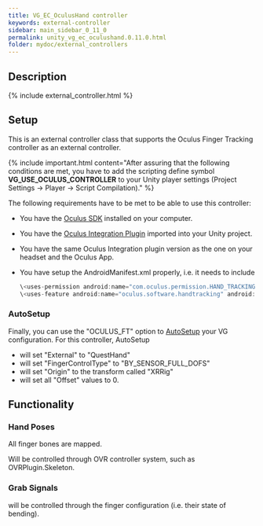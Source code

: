 ```yaml
---
title: VG_EC_OculusHand controller
keywords: external-controller
sidebar: main_sidebar_0_11_0
permalink: unity_vg_ec_oculushand.0.11.0.html
folder: mydoc/external_controllers
---
```


## Description 

{% include external_controller.html %}

## Setup 

This is an external controller class that supports the Oculus Finger Tracking controller as an external controller.

{% include important.html content="After assuring that the following conditions are met, you have to add the scripting define symbol **VG_USE_OCULUS_CONTROLLER** to your Unity player settings (Project Settings → Player → Script Compilation)." %}

The following requirements have to be met to be able to use this controller:

 * You have the [Oculus SDK](https://www.oculus.com/setup/) installed on your computer.
 * You have the [Oculus Integration Plugin](https://developer.oculus.com/downloads/package/unity-integration/) imported into your Unity project.
 * You have the same Oculus Integration plugin version as the one on your headset and the Oculus App.
 * You have setup the AndroidManifest.xml properly, i.e. it needs to include<br>
 
	```js
	\<uses-permission android:name="com.oculus.permission.HAND_TRACKING" /\>
	\<uses-feature android:name="oculus.software.handtracking" android:required="false" /\>
	````

### AutoSetup

Finally, you can use the "OCULUS_FT" option to [AutoSetup](unity_component_myvirtualgrasp.0.11.0.html#autosetup) your VG configuration. For this controller, AutoSetup 

* will set "External" to "QuestHand"
* will set "FingerControlType" to "BY_SENSOR_FULL_DOFS"
* will set "Origin" to the transform called "XRRig"
* will set all "Offset" values to 0.

## Functionality

### Hand Poses
All finger bones are mapped.

Will be controlled through OVR controller system, such as OVRPlugin.Skeleton.

### Grab Signals
will be controlled through the finger configuration (i.e. their state of bending).
